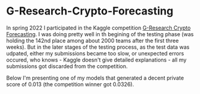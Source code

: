 # G-Research-Crypto-Forecasting
In spring 2022 I participated in the Kaggle competition [G-Research Crypto Forecasting](https://www.kaggle.com/competitions/g-research-crypto-forecasting).
I was doing pretty well in th begining of the testing phase (was holding the 142nd place among about 2000 teams after the first three weeks). But in the later stages of the testing process, as the test data was udpated, either my submissions became too slow, or unexpected errors occured, who knows - Kaggle doesn't give detailed explanations - all my submissions got discarded from the competition.

Below I'm presenting one of my models that generated a decent private score of 0.013 (the competition winner got 0.0326).

